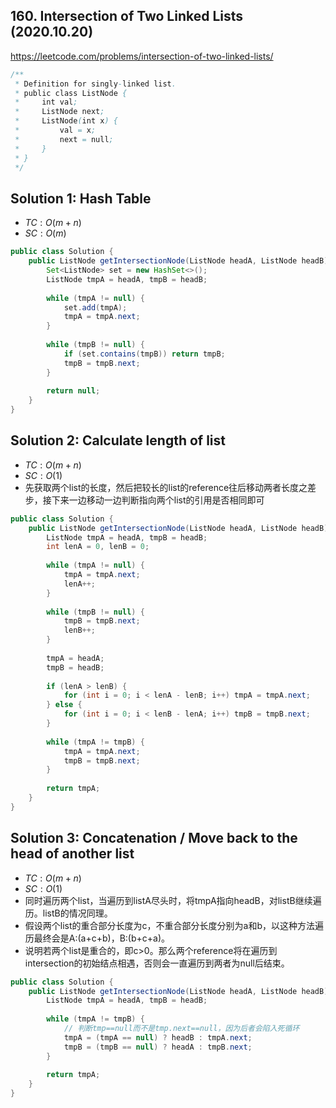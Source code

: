 ## 160. Intersection of Two Linked Lists (2020.10.20)

https://leetcode.com/problems/intersection-of-two-linked-lists/


```java
/**
 * Definition for singly-linked list.
 * public class ListNode {
 *     int val;
 *     ListNode next;
 *     ListNode(int x) {
 *         val = x;
 *         next = null;
 *     }
 * }
 */
```

## Solution 1: Hash Table

- $TC:O(m+n)$
- $SC:O(m)$

```java
public class Solution {
    public ListNode getIntersectionNode(ListNode headA, ListNode headB) {
        Set<ListNode> set = new HashSet<>();
        ListNode tmpA = headA, tmpB = headB;
        
        while (tmpA != null) {
            set.add(tmpA);
            tmpA = tmpA.next;
        }
        
        while (tmpB != null) {
            if (set.contains(tmpB)) return tmpB;
            tmpB = tmpB.next;
        }
        
        return null;
    }
}
```

## Solution 2: Calculate length of list

- $TC:O(m+n)$
- $SC:O(1)$
- 先获取两个list的长度，然后把较长的list的reference往后移动两者长度之差步，接下来一边移动一边判断指向两个list的引用是否相同即可

```java
public class Solution {
    public ListNode getIntersectionNode(ListNode headA, ListNode headB) {
        ListNode tmpA = headA, tmpB = headB;
        int lenA = 0, lenB = 0;
        
        while (tmpA != null) {
            tmpA = tmpA.next;
            lenA++;
        }
        
        while (tmpB != null) {
            tmpB = tmpB.next;
            lenB++;
        }
        
        tmpA = headA;
        tmpB = headB;
        
        if (lenA > lenB) {
            for (int i = 0; i < lenA - lenB; i++) tmpA = tmpA.next;
        } else {
            for (int i = 0; i < lenB - lenA; i++) tmpB = tmpB.next;
        }
        
        while (tmpA != tmpB) {
            tmpA = tmpA.next;
            tmpB = tmpB.next;
        }
        
        return tmpA;
    }
}
```

## Solution 3: Concatenation / Move back to the head of another list

- $TC:O(m+n)$
- $SC:O(1)$
- 同时遍历两个list，当遍历到listA尽头时，将tmpA指向headB，对listB继续遍历。listB的情况同理。
- 假设两个list的重合部分长度为c，不重合部分长度分别为a和b，以这种方法遍历最终会是A:(a+c+b)，B:(b+c+a)。
- 说明若两个list是重合的，即c>0。那么两个reference将在遍历到intersection的初始结点相遇，否则会一直遍历到两者为null后结束。

```java
public class Solution {
    public ListNode getIntersectionNode(ListNode headA, ListNode headB) {
        ListNode tmpA = headA, tmpB = headB;
        
        while (tmpA != tmpB) {
            // 判断tmp==null而不是tmp.next==null，因为后者会陷入死循环
            tmpA = (tmpA == null) ? headB : tmpA.next;
            tmpB = (tmpB == null) ? headA : tmpB.next;
        }
        
        return tmpA;
    }
}
```

